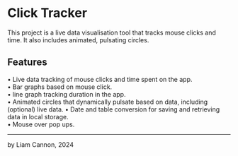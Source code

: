 # Click Tracker

This project is a live data visualisation tool that tracks mouse clicks and time. It also includes animated, pulsating circles.

## Features
•	Live data tracking of mouse clicks and time spent on the app.  
•	Bar graphs based on mouse click.  
•	line graph tracking duration in the app.  
•	Animated circles that dynamically pulsate based on data, including (optional) live data. 
•	Date and table conversion for saving and retrieving data in local storage.  
•	Mouse over pop ups.  

-----------------------------------------
by Liam Cannon, 2024
